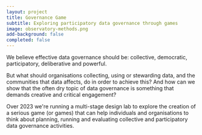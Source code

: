 ```yaml
---
layout: project
title: Governance Game
subtitle: Exploring participatory data governance through games
image: observatory-methods.png
add-background: false
completed: false
---
```


We believe effective data governance should be: collective, democratic, participatory, deliberative and powerful. 

But what should organisations collecting, using or stewarding data, and the communities that data affects, do in order to achieve this? And how can we show that the often dry topic of data governance is something that demands creative and critical engagement? 

Over 2023 we're running a multi-stage design lab to explore the creation of a serious game (or games) that can help individuals and organisations to think about planning, running and evaluating collective and participatory data governance activities. 
